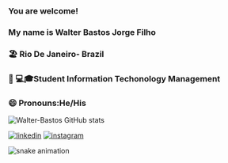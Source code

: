 ### You are welcome!
### My name is Walter Bastos Jorge Filho

###     🏖️  Rio De Janeiro- Brazil 
###     🧑‍ 💻🎓Student Information Techonology Management
###     😄   Pronouns:He/His

![ Walter-Bastos GitHub stats](https://github-readme-stats.vercel.app/api?username=Walter-basto&show_icons=true&theme=radical)


[![linkedin](https://img.shields.io/badge/LinkedIn-0077B5?style=for-the-badge&logo=linkedin&logoColor=white)](https://www.linkedin.com/in/walter-bastos-9a118318a)          [![instagram](https://img.shields.io/badge/Instagram-E4405F?style=for-the-badge&logo=instagram&logoColor=white)](https://www.instagram.com/walterbastos2022)
    
![snake animation](https://github.com/Walter-basto/Walter-basto/bob/output/github-contribution-grid-snake.svg)
